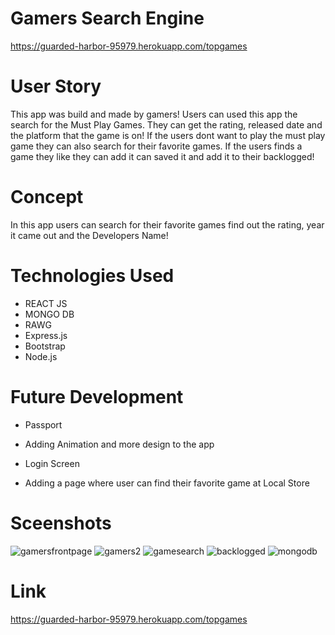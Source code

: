 # Gamers Search Engine
https://guarded-harbor-95979.herokuapp.com/topgames

# User Story

This app was build and made by gamers! Users can used this app the search for the Must Play Games. They can get the rating, released date and the platform that the game is on! If the users dont want to play the must play game they can also search for their favorite games. If the users finds a game they like they can add it can saved it and add it to their backlogged! 

# Concept

In this app users can search for their favorite games find out the rating, year it came out and the Developers Name!

# Technologies Used

* REACT JS
* MONGO DB
* RAWG
* Express.js
* Bootstrap
* Node.js

# Future Development

* Passport

* Adding Animation and more design to the app

* Login Screen

* Adding a page where user can find their favorite game at
Local Store

# Sceenshots
![gamersfrontpage](https://user-images.githubusercontent.com/66528327/105433310-fd194c80-5c1e-11eb-9963-dcafd4c60648.PNG)
![gamers2](https://user-images.githubusercontent.com/66528327/105433312-fe4a7980-5c1e-11eb-88f1-9e99d36ab196.PNG)
![gamesearch](https://user-images.githubusercontent.com/66528327/105433315-00143d00-5c1f-11eb-9ae0-6d78b6a188d6.PNG)
![backlogged](https://user-images.githubusercontent.com/66528327/105433321-030f2d80-5c1f-11eb-86ca-03f30a767802.PNG)
![mongodb](https://user-images.githubusercontent.com/66528327/105433334-073b4b00-5c1f-11eb-88be-16fe9735f2c7.PNG)


# Link
https://guarded-harbor-95979.herokuapp.com/topgames
